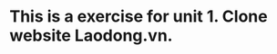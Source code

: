 This is  a exercise for unit 1. Clone website Laodong.vn.
=========================================================

  
